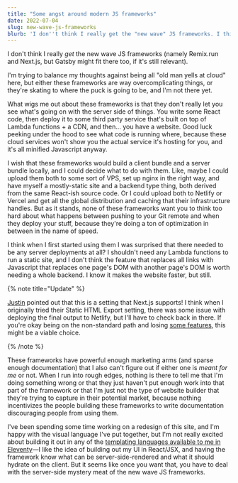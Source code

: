 ```yaml
---
title: "Some angst around modern JS frameworks"
date: 2022-07-04
slug: new-wave-js-frameworks
blurb: 'I don''t think I really get the "new wave" JS frameworks. I think they produce build artifacts that are optimized for the wrong thing.'
---
```


I don't think I really _get_ the new wave JS frameworks (namely Remix.run and Next.js, but Gatsby might fit there too, if it's still relevant).

I'm trying to balance my thoughts against being all "old man yells at cloud" here, but either these frameworks are way overcomplicating things, or they're skating to where the puck is going to be, and I'm not there yet.

What wigs me out about these frameworks is that they don't really let you see what's going on with the server side of things. You write some React code, then deploy it to some third party service that's built on top of Lambda functions + a CDN, and then... you have a website. Good luck peeking under the hood to see what code is running where, because these cloud services won't show you the actual service it's hosting for you, and it's all minified Javascript anyway.

I wish that these frameworks would build a client bundle and a server bundle locally, and I could decide what to do with them. Like, maybe I could upload them both to some sort of VPS, set up nginx in the right way, and have myself a mostly-static site and a backend type thing, both derived from the same React-ish source code. Or I could upload both to Netlify or Vercel and get all the global distribution and caching that their infrastructure handles. But as it stands, none of these frameworks want you to think too hard about what happens between pushing to your Git remote and when they deploy your stuff, because they're doing a ton of optimization in between in the name of speed.

I think when I first started using them I was surprised that there needed to be any server deployments at all? I shouldn't need any Lambda functions to run a static site, and I don't think the feature that replaces all links with Javascript that replaces one page's DOM with another page's DOM is worth needing a whole backend. I know it makes the website faster, but still.

{% note title="Update" %}

[Justin](https://www.arcana.computer) pointed out that this is a setting that Next.js supports! I think when I originally tried their Static HTML Export setting, there was some issue with deploying the final output to Netlify, but I'll have to check back in there. If you're okay being on the non-standard path and losing [some features](https://nextjs.org/docs/advanced-features/static-html-export#unsupported-features), this might be a viable choice.

{% /note %}

These frameworks have powerful enough marketing arms (and sparse enough documentation) that I also can't figure out if either one is _meant for me_ or not. When I run into rough edges, nothing is there to tell me that I'm doing something wrong or that they just haven't put enough work into that part of the framework or that I'm just not the type of website builder that they're trying to capture in their potential market, because nothing incentivizes the people building these frameworks to write documentation discouraging people from using them.

I've been spending some time working on a redesign of this site, and I'm happy with the visual language I've put together, but I'm not really excited about building it out in any of the [templating languages available to me in Eleventy](https://www.11ty.dev/docs/languages/)—I like the idea of building out my UI in React/JSX, and having the framework know what can be server-side-rendered and what it should hydrate on the client. But it seems like once you want that, you have to deal with the server-side mystery meat of the new wave JS frameworks.
